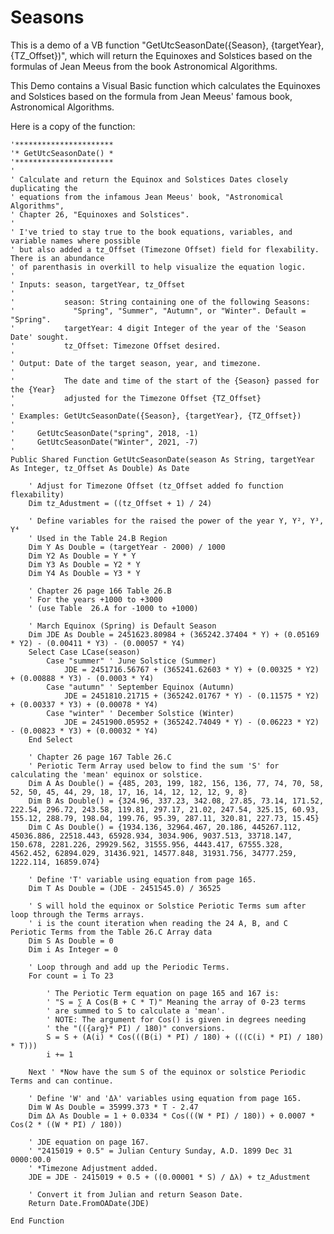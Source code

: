 # Seasons
This is a demo of a VB function "GetUtcSeasonDate({Season}, {targetYear}, {TZ_Offset})", which will return the Equinoxes and Solstices based on the formulas of Jean Meeus from the book Astronomical Algorithms.  

This Demo contains a Visual Basic function which calculates the Equinoxes and Solstices based on the formula from Jean Meeus' famous book, Astronomical Algorithms. 

Here is a copy of the function:

    '**********************
    '* GetUtcSeasonDate() *
    '**********************
    '
    ' Calculate and return the Equinox and Solstices Dates closely duplicating the
    ' equations from the infamous Jean Meeus' book, "Astronomical Algorithms",
    ' Chapter 26, "Equinoxes and Solstices".
    '
    ' I've tried to stay true to the book equations, variables, and variable names where possible
    ' but also added a tz_Offset (Timezone Offset) field for flexability. There is an abundance
    ' of parenthasis in overkill to help visualize the equation logic.
    '
    ' Inputs: season, targetYear, tz_Offset
    '
    '           season: String containing one of the following Seasons:
    '             "Spring", "Summer", "Autumn", or "Winter". Default = "Spring".
    '           targetYear: 4 digit Integer of the year of the 'Season Date' sought.
    '           tz_Offset: Timezone Offset desired.
    '
    ' Output: Date of the target season, year, and timezone.
    '
    '           The date and time of the start of the {Season} passed for the {Year}
    '           adjusted for the Timezone Offset {TZ_Offset}
    '
    ' Examples: GetUtcSeasonDate({Season}, {targetYear}, {TZ_Offset})
    '
    '     GetUtcSeasonDate("spring", 2018, -1)
    '     GetUtcSeasonDate("Winter", 2021, -7)
    '
    Public Shared Function GetUtcSeasonDate(season As String, targetYear As Integer, tz_Offset As Double) As Date

        ' Adjust for Timezone Offset (tz_Offset added fo function flexability)
        Dim tz_Adustment = ((tz_Offset + 1) / 24)

        ' Define variables for the raised the power of the year Y, Y², Y³, Y⁴
        ' Used in the Table 24.B Region
        Dim Y As Double = (targetYear - 2000) / 1000
        Dim Y2 As Double = Y * Y
        Dim Y3 As Double = Y2 * Y
        Dim Y4 As Double = Y3 * Y

        ' Chapter 26 page 166 Table 26.B
        ' For the years +1000 to +3000
        ' (use Table  26.A for -1000 to +1000)

        ' March Equinox (Spring) is Default Season
        Dim JDE As Double = 2451623.80984 + (365242.37404 * Y) + (0.05169 * Y2) - (0.00411 * Y3) - (0.00057 * Y4)
        Select Case LCase(season)
            Case "summer" ' June Solstice (Summer)
                JDE = 2451716.56767 + (365241.62603 * Y) + (0.00325 * Y2) + (0.00888 * Y3) - (0.0003 * Y4)
            Case "autumn" ' September Equinox (Autumn)
                JDE = 2451810.21715 + (365242.01767 * Y) - (0.11575 * Y2) + (0.00337 * Y3) + (0.00078 * Y4)
            Case "winter" ' December Solstice (Winter)
                JDE = 2451900.05952 + (365242.74049 * Y) - (0.06223 * Y2) - (0.00823 * Y3) + (0.00032 * Y4)
        End Select

        ' Chapter 26 page 167 Table 26.C
        ' Periotic Term Array used below to find the sum 'S' for calculating the 'mean' equinox or solstice.
        Dim A As Double() = {485, 203, 199, 182, 156, 136, 77, 74, 70, 58, 52, 50, 45, 44, 29, 18, 17, 16, 14, 12, 12, 12, 9, 8}
        Dim B As Double() = {324.96, 337.23, 342.08, 27.85, 73.14, 171.52, 222.54, 296.72, 243.58, 119.81, 297.17, 21.02, 247.54, 325.15, 60.93, 155.12, 288.79, 198.04, 199.76, 95.39, 287.11, 320.81, 227.73, 15.45}
        Dim C As Double() = {1934.136, 32964.467, 20.186, 445267.112, 45036.886, 22518.443, 65928.934, 3034.906, 9037.513, 33718.147, 150.678, 2281.226, 29929.562, 31555.956, 4443.417, 67555.328, 4562.452, 62894.029, 31436.921, 14577.848, 31931.756, 34777.259, 1222.114, 16859.074}

        ' Define 'T' variable using equation from page 165.
        Dim T As Double = (JDE - 2451545.0) / 36525

        ' S will hold the equinox or Solstice Periotic Terms sum after loop through the Terms arrays.
        ' i is the count iteration when reading the 24 A, B, and C Periotic Terms from the Table 26.C Array data
        Dim S As Double = 0
        Dim i As Integer = 0

        ' Loop through and add up the Periodic Terms.
        For count = i To 23

            ' The Periotic Term equation on page 165 and 167 is:
            ' "S = ∑ A Cos(B + C * T)" Meaning the array of 0-23 terms
            ' are summed to S to calculate a 'mean'.
            ' NOTE: The argument for Cos() is given in degrees needing
            ' the "(({arg}* PI) / 180)" conversions.
            S = S + (A(i) * Cos(((B(i) * PI) / 180) + (((C(i) * PI) / 180) * T)))
            i += 1

        Next ' *Now have the sum S of the equinox or solstice Periodic Terms and can continue.

        ' Define 'W' and 'Δλ' variables using equation from page 165.
        Dim W As Double = 35999.373 * T - 2.47
        Dim Δλ As Double = 1 + 0.0334 * Cos(((W * PI) / 180)) + 0.0007 * Cos(2 * ((W * PI) / 180))

        ' JDE equation on page 167.
        ' "2415019 + 0.5" = Julian Century Sunday, A.D. 1899 Dec 31 0000:00.0
        ' *Timezone Adjustment added.
        JDE = JDE - 2415019 + 0.5 + ((0.00001 * S) / Δλ) + tz_Adustment

        ' Convert it from Julian and return Season Date.
        Return Date.FromOADate(JDE)

    End Function
